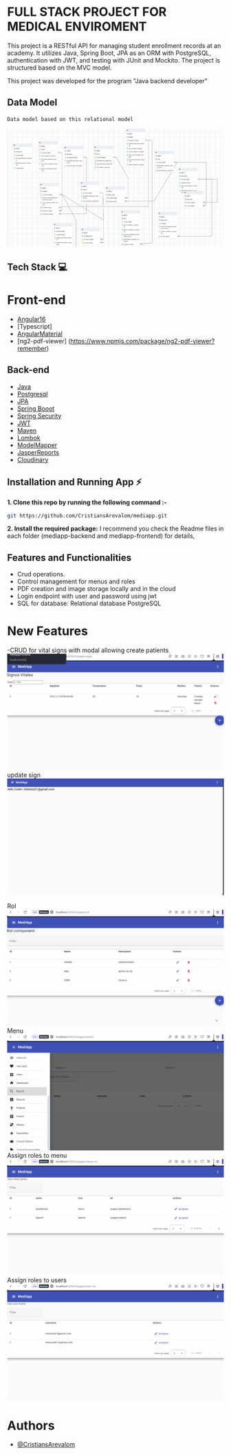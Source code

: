 # FULL STACK PROJECT FOR MEDICAL ENVIROMENT
This project is a RESTful API for managing student enrollment records at an academy. It utilizes Java, Spring Boot, JPA as an ORM with PostgreSQL, authentication with JWT, and testing with JUnit and Mockito. The project is structured based on the MVC model.

This project was developed for the program "Java backend developer"

## Data Model
    Data model based on this relational model
![Relational Data Model](/assets/DataModel.png)
## Tech Stack 💻

# Front-end
- [Angular16](https://angular.io/)
- [Typescript]
- [AngularMaterial](https://v16.material.angular.io/)
- [ng2-pdf-viewer] (https://www.npmjs.com/package/ng2-pdf-viewer?remember)


## Back-end
- [Java](https://www.java.com/es/)
- [Postgresql](https://www.postgresql.org)
- [JPA](https://spring.io/projects/spring-data-jpa)
- [Spring Booot](https://spring.io/projects/spring-boot)
- [Spring Security](https://spring.io/projects/spring-security)
- [JWT](https://mvnrepository.com/artifact/io.jsonwebtoken/jjwt-api)
- [Maven](https://maven.apache.org/)
- [Lombok](https://projectlombok.org/)
- [ModelMapper](https://modelmapper.org/)
- [JasperReports](https://community.jaspersoft.com/)
- [Cloudinary](https://cloudinary.com/)

## Installation and Running App :zap:



**1. Clone this repo by running the following command :-**


```bash
git https://github.com/CristiansArevalom/mediapp.git
```


**2. Install the required package:**
  I recommend you check the Readme files in each folder (mediapp-backend and mediapp-frontend) for details, 


## Features and Functionalities


- Crud operations.
- Control management for menus and roles
- PDF creation and image storage locally and in the cloud
- Login endpoint with user and password using jwt
- SQL for database: Relational database PostgreSQL

# New Features
-CRUD for vital signs with modal allowing create patients
![Relational Data Model](/assets/vitalSignsCreate.gif)
update sign
![signsUpdate](/assets/vitalSignsUpdate.gif)

Rol
![Rol](/assets/rol.gif)
Menu
![Menu](/assets/menu.gif)
Assign roles to menu
  ![Menu-rol](/assets/menu-rol.gif)
Assign roles to users
 ![User-Rol](/assets/user-rol.gif)

# Authors
- [@CristiansArevalom](https://github.com/CristiansArevalom)

